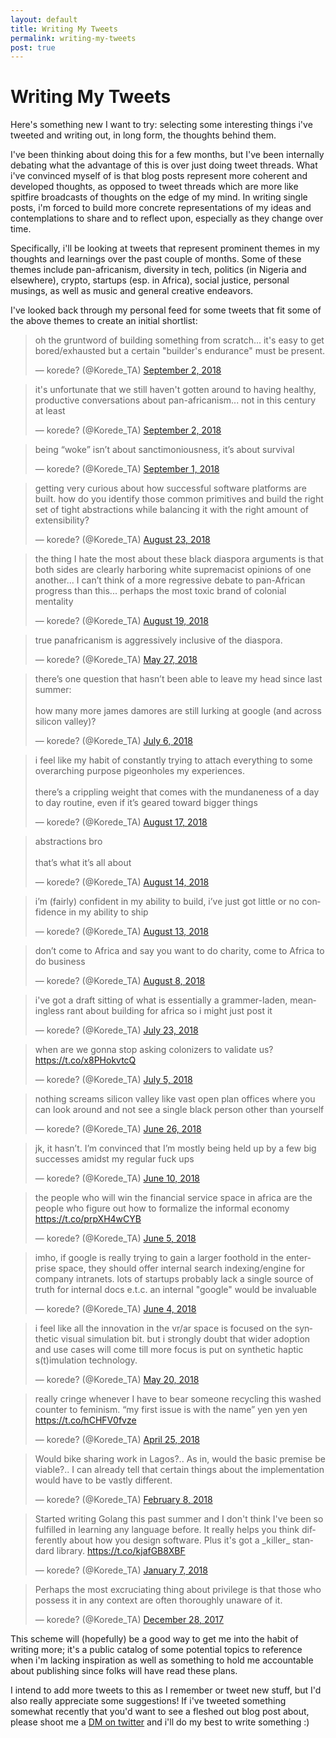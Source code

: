 ```yaml
---
layout: default 
title: Writing My Tweets
permalink: writing-my-tweets
post: true
---
```


# Writing My Tweets

Here's something new I want to try: selecting some interesting things i've tweeted and writing out, in long form, the thoughts behind them.

I've been thinking about doing this for a few months, but I've been internally debating what the advantage of this is over just doing tweet threads. What i've convinced myself of is that blog posts represent more coherent and developed thoughts, as opposed to tweet threads which are more like spitfire broadcasts of thoughts on the edge of my mind. In writing single posts, i'm forced to build more concrete representations of my ideas and contemplations to share and to reflect upon, especially as they change over time.

Specifically, i'll be looking at tweets that represent prominent themes in my thoughts and learnings over the past couple of months. Some of these themes include pan-africanism, diversity in tech, politics (in Nigeria and elsewhere), crypto, startups (esp. in Africa), social justice, personal musings, as well as music and general creative endeavors.

I've looked back through my personal feed for some tweets that fit some of the above themes to create an initial shortlist:

<blockquote class="twitter-tweet" data-lang="en"><p lang="en" dir="ltr">oh the gruntword of building something from scratch... it&#39;s easy to get bored/exhausted but a certain &quot;builder&#39;s endurance&quot; must be present.</p>&mdash; korede? (@Korede_TA) <a href="https://twitter.com/Korede_TA/status/1036154649823211520?ref_src=twsrc%5Etfw">September 2, 2018</a></blockquote>
<script async src="https://platform.twitter.com/widgets.js" charset="utf-8"></script>

<blockquote class="twitter-tweet" data-lang="en"><p lang="en" dir="ltr">it&#39;s unfortunate that we still haven&#39;t gotten around to having healthy, productive conversations about pan-africanism... not in this century at least</p>&mdash; korede? (@Korede_TA) <a href="https://twitter.com/Korede_TA/status/1036045695151616003?ref_src=twsrc%5Etfw">September 2, 2018</a></blockquote>
<script async src="https://platform.twitter.com/widgets.js" charset="utf-8"></script>

<blockquote class="twitter-tweet" data-lang="en"><p lang="en" dir="ltr">being “woke” isn’t about sanctimoniousness, it’s about survival</p>&mdash; korede? (@Korede_TA) <a href="https://twitter.com/Korede_TA/status/1035681706584371200?ref_src=twsrc%5Etfw">September 1, 2018</a></blockquote>
<script async src="https://platform.twitter.com/widgets.js" charset="utf-8"></script>

<blockquote class="twitter-tweet" data-lang="en"><p lang="en" dir="ltr">getting very curious about how successful software platforms are built. how do you identify those common primitives and build the right set of tight abstractions while balancing it with the right amount of extensibility?</p>&mdash; korede? (@Korede_TA) <a href="https://twitter.com/Korede_TA/status/1032503526340026368?ref_src=twsrc%5Etfw">August 23, 2018</a></blockquote>
<script async src="https://platform.twitter.com/widgets.js" charset="utf-8"></script>

<blockquote class="twitter-tweet" data-lang="en"><p lang="en" dir="ltr">the thing I hate the most about these black diaspora arguments is that both sides are clearly harboring white supremacist opinions of one another... I can’t think of a more regressive debate to pan-African progress than this... perhaps the most toxic brand of colonial mentality</p>&mdash; korede? (@Korede_TA) <a href="https://twitter.com/Korede_TA/status/1031279891184902144?ref_src=twsrc%5Etfw">August 19, 2018</a></blockquote>
<script async src="https://platform.twitter.com/widgets.js" charset="utf-8"></script>

<blockquote class="twitter-tweet" data-conversation="none" data-lang="en"><p lang="en" dir="ltr">true panafricanism is aggressively inclusive of the diaspora.</p>&mdash; korede? (@Korede_TA) <a href="https://twitter.com/Korede_TA/status/1000567426562469888?ref_src=twsrc%5Etfw">May 27, 2018</a></blockquote>
<script async src="https://platform.twitter.com/widgets.js" charset="utf-8"></script>

<blockquote class="twitter-tweet" data-lang="en"><p lang="en" dir="ltr">there’s one question that hasn’t been able to leave my head since last summer: <br><br>how many more james damores are still lurking at google (and across silicon valley)?</p>&mdash; korede? (@Korede_TA) <a href="https://twitter.com/Korede_TA/status/1015031694049472512?ref_src=twsrc%5Etfw">July 6, 2018</a></blockquote>
<script async src="https://platform.twitter.com/widgets.js" charset="utf-8"></script>

<blockquote class="twitter-tweet" data-lang="en"><p lang="en" dir="ltr">i feel like my habit of constantly trying to attach everything to some overarching purpose pigeonholes my experiences. <br><br>there’s a crippling weight that comes with the mundaneness of a day to day routine, even if it’s geared toward bigger things</p>&mdash; korede? (@Korede_TA) <a href="https://twitter.com/Korede_TA/status/1030298856305520641?ref_src=twsrc%5Etfw">August 17, 2018</a></blockquote>
<script async src="https://platform.twitter.com/widgets.js" charset="utf-8"></script>

<blockquote class="twitter-tweet" data-lang="en"><p lang="en" dir="ltr">abstractions bro<br><br>that’s what it’s all about</p>&mdash; korede? (@Korede_TA) <a href="https://twitter.com/Korede_TA/status/1029265339836555266?ref_src=twsrc%5Etfw">August 14, 2018</a></blockquote>
<script async src="https://platform.twitter.com/widgets.js" charset="utf-8"></script>

<blockquote class="twitter-tweet" data-lang="en"><p lang="en" dir="ltr">i’m (fairly) confident in my ability to build, i’ve just got little or no confidence in my ability to ship</p>&mdash; korede? (@Korede_TA) <a href="https://twitter.com/Korede_TA/status/1029106309763805184?ref_src=twsrc%5Etfw">August 13, 2018</a></blockquote>
<script async src="https://platform.twitter.com/widgets.js" charset="utf-8"></script>

<blockquote class="twitter-tweet" data-lang="en"><p lang="en" dir="ltr">don’t come to Africa and say you want to do charity, come to Africa to do business</p>&mdash; korede? (@Korede_TA) <a href="https://twitter.com/Korede_TA/status/1027209651186626560?ref_src=twsrc%5Etfw">August 8, 2018</a></blockquote>
<script async src="https://platform.twitter.com/widgets.js" charset="utf-8"></script>

<blockquote class="twitter-tweet" data-lang="en"><p lang="en" dir="ltr">i&#39;ve got a draft sitting of what is essentially a grammer-laden, meaningless rant about building for africa so i might just post it</p>&mdash; korede? (@Korede_TA) <a href="https://twitter.com/Korede_TA/status/1021256798584561664?ref_src=twsrc%5Etfw">July 23, 2018</a></blockquote>
<script async src="https://platform.twitter.com/widgets.js" charset="utf-8"></script>

<blockquote class="twitter-tweet" data-lang="en"><p lang="en" dir="ltr">when are we gonna stop asking colonizers to validate us? <a href="https://t.co/x8PHokvtcQ">https://t.co/x8PHokvtcQ</a></p>&mdash; korede? (@Korede_TA) <a href="https://twitter.com/Korede_TA/status/1014881993106964481?ref_src=twsrc%5Etfw">July 5, 2018</a></blockquote>
<script async src="https://platform.twitter.com/widgets.js" charset="utf-8"></script>

<blockquote class="twitter-tweet" data-lang="en"><p lang="en" dir="ltr">nothing screams silicon valley like vast open plan offices where you can look around and not see a single black person other than yourself</p>&mdash; korede? (@Korede_TA) <a href="https://twitter.com/Korede_TA/status/1011720351493918722?ref_src=twsrc%5Etfw">June 26, 2018</a></blockquote>
<script async src="https://platform.twitter.com/widgets.js" charset="utf-8"></script>

<blockquote class="twitter-tweet" data-lang="en"><p lang="en" dir="ltr">jk, it hasn’t. I’m convinced that I’m mostly being held up by a few big successes amidst my regular fuck ups</p>&mdash; korede? (@Korede_TA) <a href="https://twitter.com/Korede_TA/status/1005684229752086528?ref_src=twsrc%5Etfw">June 10, 2018</a></blockquote>
<script async src="https://platform.twitter.com/widgets.js" charset="utf-8"></script>

<blockquote class="twitter-tweet" data-lang="en"><p lang="en" dir="ltr">the people who will win the financial service space in africa are the people who figure out how to formalize the informal economy <a href="https://t.co/prpXH4wCYB">https://t.co/prpXH4wCYB</a></p>&mdash; korede? (@Korede_TA) <a href="https://twitter.com/Korede_TA/status/1003848744540893184?ref_src=twsrc%5Etfw">June 5, 2018</a></blockquote>
<script async src="https://platform.twitter.com/widgets.js" charset="utf-8"></script>

<blockquote class="twitter-tweet" data-lang="en"><p lang="en" dir="ltr">imho, if google is really trying to gain a larger foothold in the enterprise space, they should offer internal search indexing/engine for company intranets. lots of startups probably lack a single source of truth for internal docs e.t.c. an internal &quot;google&quot; would be invaluable</p>&mdash; korede? (@Korede_TA) <a href="https://twitter.com/Korede_TA/status/1003500293496041474?ref_src=twsrc%5Etfw">June 4, 2018</a></blockquote>
<script async src="https://platform.twitter.com/widgets.js" charset="utf-8"></script>

<blockquote class="twitter-tweet" data-lang="en"><p lang="en" dir="ltr">i feel like all the innovation in the vr/ar space is focused on the synthetic visual simulation bit. but i strongly doubt that wider adoption and use cases will come till more focus is put on synthetic haptic s(t)imulation technology.</p>&mdash; korede? (@Korede_TA) <a href="https://twitter.com/Korede_TA/status/998333302523211776?ref_src=twsrc%5Etfw">May 20, 2018</a></blockquote>
<script async src="https://platform.twitter.com/widgets.js" charset="utf-8"></script>

<blockquote class="twitter-tweet" data-lang="en"><p lang="en" dir="ltr">really cringe whenever I have to bear someone recycling this washed counter to feminism. “my first issue is with the name” yen yen yen <a href="https://t.co/hCHFV0fvze">https://t.co/hCHFV0fvze</a></p>&mdash; korede? (@Korede_TA) <a href="https://twitter.com/Korede_TA/status/989028566233964545?ref_src=twsrc%5Etfw">April 25, 2018</a></blockquote>
<script async src="https://platform.twitter.com/widgets.js" charset="utf-8"></script>

<blockquote class="twitter-tweet" data-lang="en"><p lang="en" dir="ltr">Would bike sharing work in Lagos?.. As in, would the basic premise be viable?.. I can already tell that certain things about the implementation would have to be vastly different.</p>&mdash; korede? (@Korede_TA) <a href="https://twitter.com/Korede_TA/status/961453420690407424?ref_src=twsrc%5Etfw">February 8, 2018</a></blockquote>
<script async src="https://platform.twitter.com/widgets.js" charset="utf-8"></script>

<blockquote class="twitter-tweet" data-lang="en"><p lang="en" dir="ltr">Started writing Golang this past summer and I don&#39;t think I&#39;ve been so fulfilled in learning any language before. It really helps you think differently about how you design software. Plus it&#39;s got a _killer_ standard library. <a href="https://t.co/kjafGB8XBF">https://t.co/kjafGB8XBF</a></p>&mdash; korede? (@Korede_TA) <a href="https://twitter.com/Korede_TA/status/950098864664645633?ref_src=twsrc%5Etfw">January 7, 2018</a></blockquote>
<script async src="https://platform.twitter.com/widgets.js" charset="utf-8"></script>

<blockquote class="twitter-tweet" data-lang="en"><p lang="en" dir="ltr">Perhaps the most excruciating thing about privilege is that those who possess it in any context are often thoroughly unaware of it.</p>&mdash; korede? (@Korede_TA) <a href="https://twitter.com/Korede_TA/status/946517046296276992?ref_src=twsrc%5Etfw">December 28, 2017</a></blockquote>
<script async src="https://platform.twitter.com/widgets.js" charset="utf-8"></script>

This scheme will (hopefully) be a good way to get me into the habit of writing more; it's a public catalog of some potential topics to reference when i'm lacking inspiration as well as something to hold me accountable about publishing since folks will have read these plans.

I intend to add more tweets to this as I remember or tweet new stuff, but I'd also really appreciate some suggestions! If i've tweeted something somewhat recently that you'd want to see a fleshed out blog post about, please shoot me a [DM on twitter](https://twitter.com/korede_ta) and i'll do my best to write something :)

